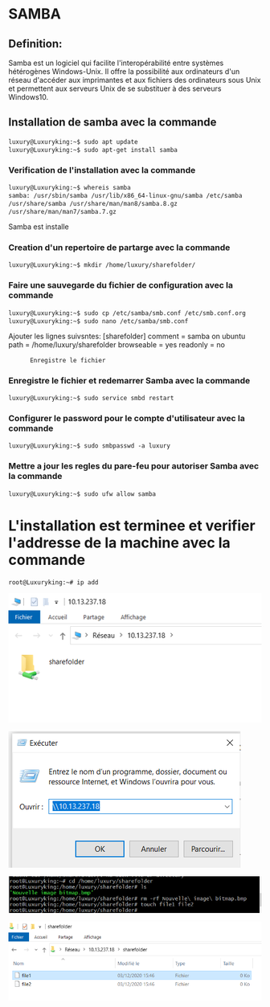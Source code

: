 # SAMBA 

## Definition:

Samba est un logiciel qui facilite l'interopérabilité entre systèmes hétérogènes Windows-Unix. Il offre la possibilité aux ordinateurs d'un réseau d'accéder aux imprimantes et aux fichiers des ordinateurs sous Unix et permettent aux serveurs Unix de se substituer à des serveurs Windows10.

## Installation de samba avec la commande

```
luxury@Luxuryking:~$ sudo apt update
luxury@Luxuryking:~$ sudo apt-get install samba
```

### Verification de l'installation avec la commande

```
luxury@Luxuryking:~$ whereis samba
samba: /usr/sbin/samba /usr/lib/x86_64-linux-gnu/samba /etc/samba /usr/share/samba /usr/share/man/man8/samba.8.gz /usr/share/man/man7/samba.7.gz
```

Samba est installe 

### Creation d'un repertoire de partarge avec la commande

```
luxury@Luxuryking:~$ mkdir /home/luxury/sharefolder/
```
### Faire une sauvegarde du fichier de configuration avec la commande

```
luxury@Luxuryking:~$ sudo cp /etc/samba/smb.conf /etc/smb.conf.org
luxury@Luxuryking:~$ sudo nano /etc/samba/smb.conf
```
Ajouter les lignes suivsntes:
  [sharefolder]
          comment = samba on ubuntu
          path = /home/luxury/sharefolder
          browseable = yes
          readonly = no
          
          Enregistre le fichier
          

### Enregistre le fichier et redemarrer Samba avec la commande

```
luxury@Luxuryking:~$ sudo service smbd restart
```
### Configurer le password pour le compte d'utilisateur avec la commande

```
luxury@Luxuryking:~$ sudo smbpasswd -a luxury
```
### Mettre a jour les regles du pare-feu pour autoriser Samba avec la commande

```
luxury@Luxuryking:~$ sudo ufw allow samba
```
# L'installation est terminee et verifier l'addresse de la machine avec la commande

```
root@Luxuryking:~# ip add
```

![image](images/linu.png)

![image](images/linu2.png)

![image](images/linu3.png)

![image](images/linu4.png)














